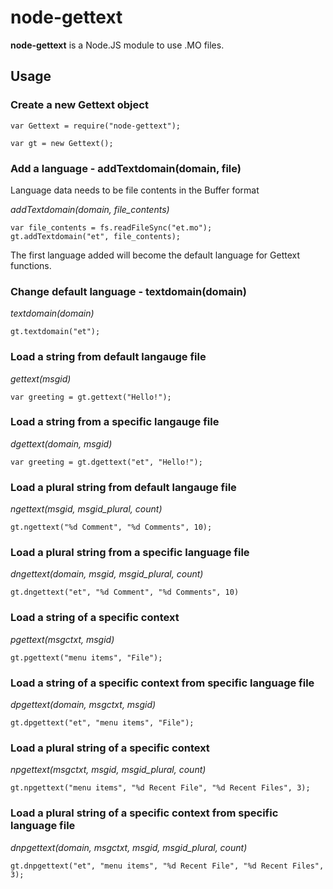 # node-gettext

**node-gettext** is a Node.JS module to use .MO files.

## Usage

### Create a new Gettext object

    var Gettext = require("node-gettext");

    var gt = new Gettext();
    
### Add a language - addTextdomain(domain, file)

Language data needs to be file contents in the Buffer format

*addTextdomain(domain, file_contents)*

    var file_contents = fs.readFileSync("et.mo");
    gt.addTextdomain("et", file_contents);

The first language added will become the default language for Gettext functions.

### Change default language - textdomain(domain)

*textdomain(domain)*

    gt.textdomain("et");

### Load a string from default langauge file

*gettext(msgid)*

    var greeting = gt.gettext("Hello!");
    
### Load a string from a specific langauge file

*dgettext(domain, msgid)*

    var greeting = gt.dgettext("et", "Hello!");
    
### Load a plural string from default langauge file

*ngettext(msgid, msgid_plural, count)*

    gt.ngettext("%d Comment", "%d Comments", 10);

### Load a plural string from a specific language file

*dngettext(domain, msgid, msgid_plural, count)*

    gt.dngettext("et", "%d Comment", "%d Comments", 10)
    
### Load a string of a specific context

*pgettext(msgctxt, msgid)*

    gt.pgettext("menu items", "File");

### Load a string of a specific context from specific language file

*dpgettext(domain, msgctxt, msgid)*

    gt.dpgettext("et", "menu items", "File");
    
### Load a plural string of a specific context

*npgettext(msgctxt, msgid, msgid_plural, count)*

    gt.npgettext("menu items", "%d Recent File", "%d Recent Files", 3);
    
### Load a plural string of a specific context from specific language file

*dnpgettext(domain, msgctxt, msgid, msgid_plural, count)*

    gt.dnpgettext("et", "menu items", "%d Recent File", "%d Recent Files", 3);
